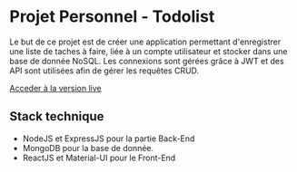 # Projet Personnel - Todolist

Le but de ce projet est de créer une application permettant d'enregistrer une liste de taches à faire, liée à un compte utilisateur et stocker dans une base de donnée NoSQL.
Les connexions sont gérées grâce à JWT et des API sont utilisées afin de gérer les requêtes CRUD.

[Acceder à la version live](https://protected-ridge-50006.herokuapp.com)

## Stack technique

- NodeJS et ExpressJS pour la partie Back-End
- MongoDB pour la base de donnée.
- ReactJS et Material-UI pour le Front-End
